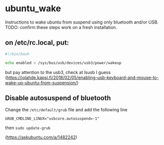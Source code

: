 # ubuntu_wake

Instructions to wake ubuntu from suspend using only bluetooth and/or USB. TODO: confirm these steps work on a fresh installation.

## on /etc/rc.local, put:

```bash
#!/bin/bash 

echo enabled > /sys/bus/usb/devices/usb3/power/wakeup
```

but pay attention to the usb3, check at lsusb I guess  (https://jolahde.kapsi.fi/2018/02/05/enabling-usb-keyboard-and-mouse-to-wake-up-ubuntu-from-suspension/)

## Disable autosuspend of bluetooth

Change the `/etc/default/grub` file and add the following line 

`GRUB_CMDLINE_LINUX="usbcore.autosuspend=-1"` 

then `sudo update-grub`

(https://askubuntu.com/a/1482242)
